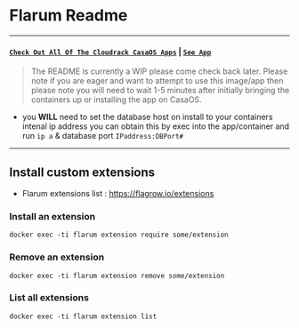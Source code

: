# Flarum Readme
---
#### [`Check Out All Of The Cloudrack CasaOS Apps`](https://github.com/cloudrack-ca/Cloudrack-CasaOS-App-Repo/blob/main/Apps/README.md) | [`See App`](https://github.com/cloudrack-ca/Cloudrack-CasaOS-App-Repo/tree/main/Apps/Flarum)
> The README is currently a WIP please come check back later.
Please note if you are eager and want to attempt to use this image/app then please note you will need to wait 1-5 minutes after initially bringing the containers up or installing the app on CasaOS.
- you **WILL** need to set the database host on install to your containers intenal ip address you can obtain this by exec into the app/container and run `ip a` & database port `IPaddress:DBPort#` 
---
## Install custom extensions
- Flarum extensions list : https://flagrow.io/extensions
### Install an extension
```docker exec -ti flarum extension require some/extension```
### Remove an extension
```docker exec -ti flarum extension remove some/extension```
### List all extensions
```docker exec -ti flarum extension list```
